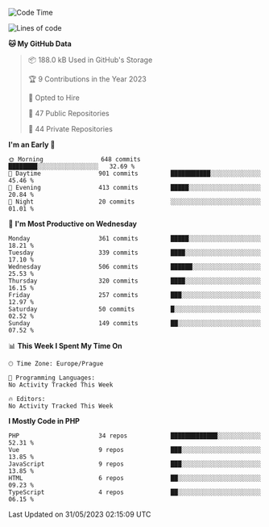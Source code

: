 <!--START_SECTION:waka-->
![Code Time](http://img.shields.io/badge/Code%20Time-1%2C583%20hrs%2058%20mins-blue)

![Lines of code](https://img.shields.io/badge/From%20Hello%20World%20I%27ve%20Written-745.0%20thousand%20lines%20of%20code-blue)

**🐱 My GitHub Data** 

> 📦 188.0 kB Used in GitHub's Storage 
 > 
> 🏆 9 Contributions in the Year 2023
 > 
> 💼 Opted to Hire
 > 
> 📜 47 Public Repositories 
 > 
> 🔑 44 Private Repositories 
 > 
**I'm an Early 🐤** 

```text
🌞 Morning                648 commits         ████████░░░░░░░░░░░░░░░░░   32.69 % 
🌆 Daytime                901 commits         ███████████░░░░░░░░░░░░░░   45.46 % 
🌃 Evening                413 commits         █████░░░░░░░░░░░░░░░░░░░░   20.84 % 
🌙 Night                  20 commits          ░░░░░░░░░░░░░░░░░░░░░░░░░   01.01 % 
```
📅 **I'm Most Productive on Wednesday** 

```text
Monday                   361 commits         █████░░░░░░░░░░░░░░░░░░░░   18.21 % 
Tuesday                  339 commits         ████░░░░░░░░░░░░░░░░░░░░░   17.10 % 
Wednesday                506 commits         ██████░░░░░░░░░░░░░░░░░░░   25.53 % 
Thursday                 320 commits         ████░░░░░░░░░░░░░░░░░░░░░   16.15 % 
Friday                   257 commits         ███░░░░░░░░░░░░░░░░░░░░░░   12.97 % 
Saturday                 50 commits          █░░░░░░░░░░░░░░░░░░░░░░░░   02.52 % 
Sunday                   149 commits         ██░░░░░░░░░░░░░░░░░░░░░░░   07.52 % 
```


📊 **This Week I Spent My Time On** 

```text
🕑︎ Time Zone: Europe/Prague

💬 Programming Languages: 
No Activity Tracked This Week

🔥 Editors: 
No Activity Tracked This Week
```

**I Mostly Code in PHP** 

```text
PHP                      34 repos            █████████████░░░░░░░░░░░░   52.31 % 
Vue                      9 repos             ███░░░░░░░░░░░░░░░░░░░░░░   13.85 % 
JavaScript               9 repos             ███░░░░░░░░░░░░░░░░░░░░░░   13.85 % 
HTML                     6 repos             ██░░░░░░░░░░░░░░░░░░░░░░░   09.23 % 
TypeScript               4 repos             ██░░░░░░░░░░░░░░░░░░░░░░░   06.15 % 
```




 Last Updated on 31/05/2023 02:15:09 UTC
<!--END_SECTION:waka-->
<!--
**AlexKratky/AlexKratky** is a ✨ _special_ ✨ repository because its `README.md` (this file) appears on your GitHub profile.

Here are some ideas to get you started:

- 🔭 I’m currently working on ...
- 🌱 I’m currently learning ...
- 👯 I’m looking to collaborate on ...
- 🤔 I’m looking for help with ...
- 💬 Ask me about ...
- 📫 How to reach me: ...
- 😄 Pronouns: ...
- ⚡ Fun fact: ...
-->
